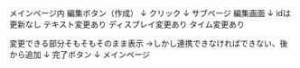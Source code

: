 メインページ内
編集ボタン（作成）
↓
クリック
↓
サブページ
編集画面
↓
idは更新なし
テキスト変更あり
ディスプレイ変更あり
タイム変更あり

変更できる部分そもそもそのまま表示
→しかし連携できなければできない、後から追加
↓
完了ボタン
↓
メインページ

